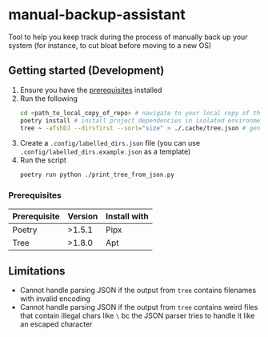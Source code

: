 # manual-backup-assistant
Tool to help you keep track during the process of manually back up your system (for instance, to cut bloat before moving to a new OS)

## Getting started (Development)

1. Ensure you have the [prerequisites](#prerequisites) installed
2. Run the following
    ```bash
    cd <path_to_local_copy_of_repo> # navigate to your local copy of this repo
    poetry install # install project dependencies in isolated environment
    tree ~ -afshDJ --dirsfirst --sort="size" > ./.cache/tree.json # generate dir tree report
    ```
3. Create a `.config/labelled_dirs.json` file (you can use `.config/labelled_dirs.example.json` as a template)
4. Run the script
    ```bash
    poetry run python ./print_tree_from_json.py
    ```

### Prerequisites

| Prerequisite | Version | Install with |
| ------------ | ------- | ------------ |
| Poetry       | >1.5.1  | Pipx         |
| Tree         | >1.8.0  | Apt          |

## Limitations

- Cannot handle parsing JSON if the output from `tree` contains filenames with invalid encoding
- Cannot handle parsing JSON if the output from `tree` contains weird files that contain illegal chars like `\` bc the JSON parser tries to handle it like an escaped character
